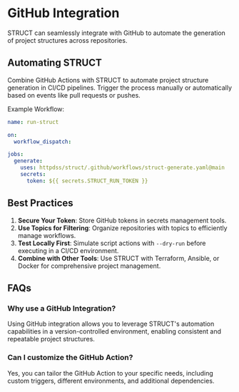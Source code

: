 # GitHub Integration

STRUCT can seamlessly integrate with GitHub to automate the generation of project structures across repositories.

## Automating STRUCT

Combine GitHub Actions with STRUCT to automate project structure generation in CI/CD pipelines. Trigger the process manually or automatically based on events like pull requests or pushes.

Example Workflow:

```yaml
name: run-struct

on:
  workflow_dispatch:

jobs:
  generate:
    uses: httpdss/struct/.github/workflows/struct-generate.yaml@main
    secrets:
      token: ${{ secrets.STRUCT_RUN_TOKEN }}
```

## Best Practices

1. **Secure Your Token**: Store GitHub tokens in secrets management tools.
2. **Use Topics for Filtering**: Organize repositories with topics to efficiently manage workflows.
3. **Test Locally First**: Simulate script actions with `--dry-run` before executing in a CI/CD environment.
4. **Combine with Other Tools**: Use STRUCT with Terraform, Ansible, or Docker for comprehensive project management.

## FAQs

### Why use a GitHub Integration?

Using GitHub integration allows you to leverage STRUCT's automation capabilities in a version-controlled environment, enabling consistent and repeatable project structures.

### Can I customize the GitHub Action?

Yes, you can tailor the GitHub Action to your specific needs, including custom triggers, different environments, and additional dependencies.
